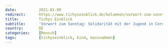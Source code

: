 ```yaml
---
date:          2021-01-09
redirect:      https://www.tichyseinblick.de/kolumnen/vorwort-zum-sonntag/solidaritaet-mit-der-jugend-in-corona-zeiten/
title:         Tichys Einblick
subtitle:      'Vorwort zum Sonntag: Solidarität mit der Jugend in Corona-Zeiten'
country:       DE
categories:    [Mensch]
tags:          [tichyseinblick, kind, massnahmen]
---
```

